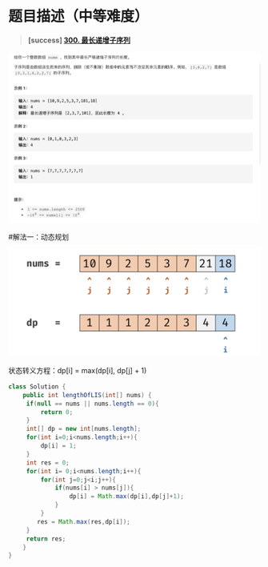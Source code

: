 #  **题目描述（中等难度）**

> **[success] [300. 最长递增子序列](https://leetcode-cn.com/problems/longest-increasing-subsequence/)**

![](../image/300.png)

#解法一：动态规划

![](../image/300_1.png)

状态转义方程：dp[i] = max(dp[i], dp[j] + 1)

```java
class Solution {
    public int lengthOfLIS(int[] nums) {
     if(null == nums || nums.length == 0){
         return 0;
     }
     int[] dp = new int[nums.length];
     for(int i=0;i<nums.length;i++){
         dp[i] = 1;
     }
     int res = 0;
     for(int i= 0;i<nums.length;i++){
         for(int j=0;j<i;j++){
             if(nums[i] > nums[j]){
                 dp[i] = Math.max(dp[i],dp[j]+1);
             }
         }
        res = Math.max(res,dp[i]);
     }
     return res;
    }
}
```



